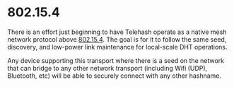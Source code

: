 # 802.15.4

There is an effort just beginning to have Telehash operate as a native mesh network protocol above [802.15.4](http://en.wikipedia.org/wiki/IEEE_802.15.4). The goal is for it to follow the same seed, discovery, and low-power link maintenance for local-scale DHT operations.

Any device supporting this transport where there is a seed on the network that can bridge to any other network transport (including Wifi (UDP), Bluetooth, etc) will be able to securely connect with any other hashname.